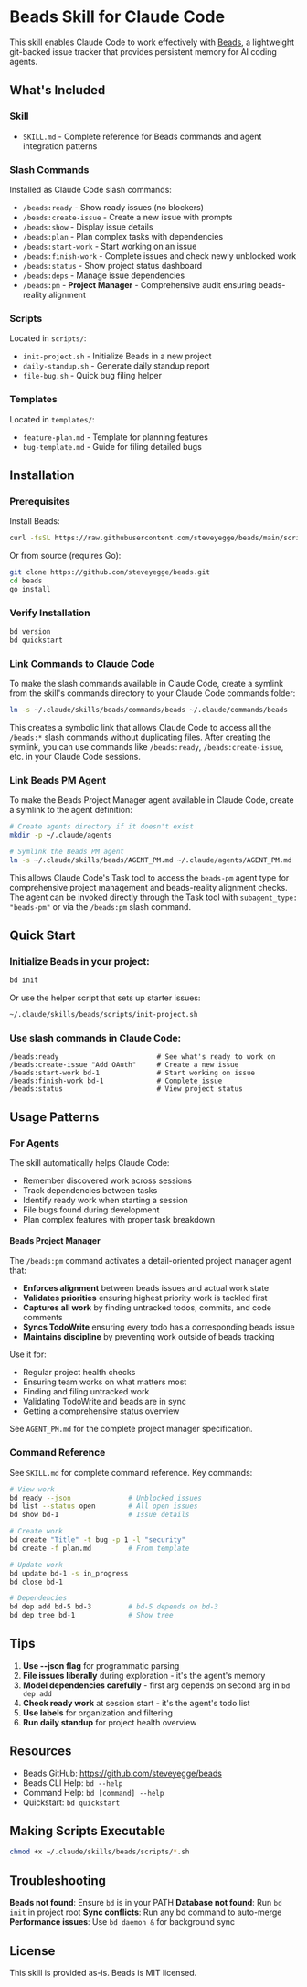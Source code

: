 # Beads Skill for Claude Code

This skill enables Claude Code to work effectively with [Beads](https://github.com/steveyegge/beads), a lightweight git-backed issue tracker that provides persistent memory for AI coding agents.

## What's Included

### Skill
- `SKILL.md` - Complete reference for Beads commands and agent integration patterns

### Slash Commands
Installed as Claude Code slash commands:

- `/beads:ready` - Show ready issues (no blockers)
- `/beads:create-issue` - Create a new issue with prompts
- `/beads:show` - Display issue details
- `/beads:plan` - Plan complex tasks with dependencies
- `/beads:start-work` - Start working on an issue
- `/beads:finish-work` - Complete issues and check newly unblocked work
- `/beads:status` - Show project status dashboard
- `/beads:deps` - Manage issue dependencies
- `/beads:pm` - **Project Manager** - Comprehensive audit ensuring beads-reality alignment

### Scripts
Located in `scripts/`:

- `init-project.sh` - Initialize Beads in a new project
- `daily-standup.sh` - Generate daily standup report
- `file-bug.sh` - Quick bug filing helper

### Templates
Located in `templates/`:

- `feature-plan.md` - Template for planning features
- `bug-template.md` - Guide for filing detailed bugs

## Installation

### Prerequisites

Install Beads:
```bash
curl -fsSL https://raw.githubusercontent.com/steveyegge/beads/main/scripts/install.sh | bash
```

Or from source (requires Go):
```bash
git clone https://github.com/steveyegge/beads.git
cd beads
go install
```

### Verify Installation

```bash
bd version
bd quickstart
```

### Link Commands to Claude Code

To make the slash commands available in Claude Code, create a symlink from the skill's commands directory to your Claude Code commands folder:

```bash
ln -s ~/.claude/skills/beads/commands/beads ~/.claude/commands/beads
```

This creates a symbolic link that allows Claude Code to access all the `/beads:*` slash commands without duplicating files. After creating the symlink, you can use commands like `/beads:ready`, `/beads:create-issue`, etc. in your Claude Code sessions.

### Link Beads PM Agent

To make the Beads Project Manager agent available in Claude Code, create a symlink to the agent definition:

```bash
# Create agents directory if it doesn't exist
mkdir -p ~/.claude/agents

# Symlink the Beads PM agent
ln -s ~/.claude/skills/beads/AGENT_PM.md ~/.claude/agents/AGENT_PM.md
```

This allows Claude Code's Task tool to access the `beads-pm` agent type for comprehensive project management and beads-reality alignment checks. The agent can be invoked directly through the Task tool with `subagent_type: "beads-pm"` or via the `/beads:pm` slash command.

## Quick Start

### Initialize Beads in your project:
```bash
bd init
```

Or use the helper script that sets up starter issues:
```bash
~/.claude/skills/beads/scripts/init-project.sh
```

### Use slash commands in Claude Code:
```
/beads:ready                        # See what's ready to work on
/beads:create-issue "Add OAuth"     # Create a new issue
/beads:start-work bd-1              # Start working on issue
/beads:finish-work bd-1             # Complete issue
/beads:status                       # View project status
```

## Usage Patterns

### For Agents

The skill automatically helps Claude Code:
- Remember discovered work across sessions
- Track dependencies between tasks
- Identify ready work when starting a session
- File bugs found during development
- Plan complex features with proper task breakdown

#### Beads Project Manager

The `/beads:pm` command activates a detail-oriented project manager agent that:
- **Enforces alignment** between beads issues and actual work state
- **Validates priorities** ensuring highest priority work is tackled first
- **Captures all work** by finding untracked todos, commits, and code comments
- **Syncs TodoWrite** ensuring every todo has a corresponding beads issue
- **Maintains discipline** by preventing work outside of beads tracking

Use it for:
- Regular project health checks
- Ensuring team works on what matters most
- Finding and filing untracked work
- Validating TodoWrite and beads are in sync
- Getting a comprehensive status overview

See `AGENT_PM.md` for the complete project manager specification.

### Command Reference

See `SKILL.md` for complete command reference. Key commands:

```bash
# View work
bd ready --json              # Unblocked issues
bd list --status open        # All open issues
bd show bd-1                 # Issue details

# Create work
bd create "Title" -t bug -p 1 -l "security"
bd create -f plan.md         # From template

# Update work
bd update bd-1 -s in_progress
bd close bd-1

# Dependencies
bd dep add bd-5 bd-3         # bd-5 depends on bd-3
bd dep tree bd-1             # Show tree
```

## Tips

1. **Use --json flag** for programmatic parsing
2. **File issues liberally** during exploration - it's the agent's memory
3. **Model dependencies carefully** - first arg depends on second arg in `bd dep add`
4. **Check ready work** at session start - it's the agent's todo list
5. **Use labels** for organization and filtering
6. **Run daily standup** for project health overview

## Resources

- Beads GitHub: https://github.com/steveyegge/beads
- Beads CLI Help: `bd --help`
- Command Help: `bd [command] --help`
- Quickstart: `bd quickstart`

## Making Scripts Executable

```bash
chmod +x ~/.claude/skills/beads/scripts/*.sh
```

## Troubleshooting

**Beads not found**: Ensure `bd` is in your PATH
**Database not found**: Run `bd init` in project root
**Sync conflicts**: Run any bd command to auto-merge
**Performance issues**: Use `bd daemon &` for background sync

## License

This skill is provided as-is. Beads is MIT licensed.
